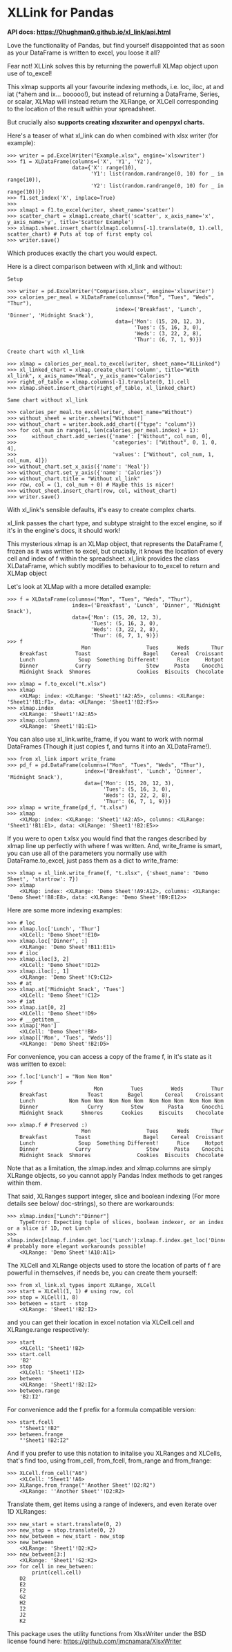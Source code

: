 # XLLink for Pandas

**API docs: https://0hughman0.github.io/xl_link/api.html**

Love the functionality of Pandas, but find yourself disappointed that as soon as your DataFrame is written to excel, you loose it all?

Fear not! XLLink solves this by returning the powerfull XLMap object upon use of to_excel!

This xlmap supports all your favourite indexing methods, i.e. loc, iloc, at and iat (*ahem and ix... booooo!), but instead of returning a DataFrame, Series, or scalar, XLMap will instead return the XLRange, or XLCell corresponding to the location of the result within your spreadsheet.

But crucially also **supports creating xlsxwriter and openpyxl charts.**

Here's a teaser of what xl_link can do when combined with xlsx writer (for example):

    >>> writer = pd.ExcelWriter("Example.xlsx", engine='xlsxwriter')
    >>> f1 = XLDataFrame(columns=('X', 'Y1', 'Y2'),
                         data={'X': range(10),
                               'Y1': list(random.randrange(0, 10) for _ in range(10)),
                               'Y2': list(random.randrange(0, 10) for _ in range(10))})
    >>> f1.set_index('X', inplace=True)
    >>>
    >>> xlmap1 = f1.to_excel(writer, sheet_name='scatter')
    >>> scatter_chart = xlmap1.create_chart('scatter', x_axis_name='x', y_axis_name='y', title='Scatter Example')
    >>> xlmap1.sheet.insert_chart(xlmap1.columns[-1].translate(0, 1).cell, scatter_chart) # Puts at top of first empty col
    >>> writer.save()

Which produces exactly the chart you would expect.

Here is a direct comparison between with xl_link and without:

    Setup

    >>> writer = pd.ExcelWriter("Comparison.xlsx", engine='xlsxwriter')
    >>> calories_per_meal = XLDataFrame(columns=("Mon", "Tues", "Weds", "Thur"),
                                       index=('Breakfast', 'Lunch', 'Dinner', 'Midnight Snack'),
                                       data={'Mon': (15, 20, 12, 3),
                                             'Tues': (5, 16, 3, 0),
                                             'Weds': (3, 22, 2, 8),
                                             'Thur': (6, 7, 1, 9)})

    Create chart with xl_link

    >>> xlmap = calories_per_meal.to_excel(writer, sheet_name="XLLinked")
    >>> xl_linked_chart = xlmap.create_chart('column', title="With xl_link", x_axis_name="Meal", y_axis_name="Calories")
    >>> right_of_table = xlmap.columns[-1].translate(0, 1).cell
    >>> xlmap.sheet.insert_chart(right_of_table, xl_linked_chart)

    Same chart without xl_link

    >>> calories_per_meal.to_excel(writer, sheet_name="Without")
    >>> without_sheet = writer.sheets["Without"]
    >>> without_chart = writer.book.add_chart({"type": "column"})
    >>> for col_num in range(1, len(calories_per_meal.index) + 1):
    >>>     without_chart.add_series({'name': ["Without", col_num, 0],
    >>>                               'categories': ["Without", 0, 1, 0, 4],
    >>>                               'values': ["Without", col_num, 1, col_num, 4]})
    >>> without_chart.set_x_axis({'name': 'Meal'})
    >>> without_chart.set_y_axis({'name': 'Calories'})
    >>> without_chart.title = "Without xl_link"
    >>> row, col = (1, col_num + 0) # Maybe this is nicer!
    >>> without_sheet.insert_chart(row, col, without_chart)
    >>> writer.save()

With xl_link's sensible defaults, it's easy to create complex charts.

xl_link passes the chart type, and subtype straight to the excel engine, so if it's in the engine's docs, it should work!

This mysterious xlmap is an XLMap object, that represents the DataFrame f, frozen as it was written to excel, but crucially, it knows the location of every cell and index of f within the spreadsheet.
xl_link provides the class XLDataFrame, which subtly modifies to behaviour to to_excel to return and XLMap object

Let's look at XLMap with a more detailed example:

    >>> f = XLDataFrame(columns=("Mon", "Tues", "Weds", "Thur"),
                         index=('Breakfast', 'Lunch', 'Dinner', 'Midnight Snack'),
                         data={'Mon': (15, 20, 12, 3),
                               'Tues': (5, 16, 3, 0),
                               'Weds': (3, 22, 2, 8),
                               'Thur': (6, 7, 1, 9)})
    >>> f
                            Mon                  Tues      Weds       Thur
        Breakfast         Toast                 Bagel    Cereal  Croissant
        Lunch              Soup  Something Different!      Rice     Hotpot
        Dinner            Curry                  Stew     Pasta    Gnocchi
        Midnight Snack  Shmores               Cookies  Biscuits  Chocolate

    >>> xlmap = f.to_excel("t.xlsx")
    >>> xlmap
        <XLMap: index: <XLRange: 'Sheet1'!A2:A5>, columns: <XLRange: 'Sheet1'!B1:F1>, data: <XLRange: 'Sheet1'!B2:F5>>
    >>> xlmap.index
        <XLRange: 'Sheet1'!A2:A5>
    >>> xlmap.columns
        <XLRange: 'Sheet1'!B1:E1>

You can also use xl_link.write_frame, if you want to work with normal DataFrames (Though it just copies f, and turns it into an XLDataFrame!).

    >>> from xl_link import write_frame
    >>> pd_f = pd.DataFrame(columns=("Mon", "Tues", "Weds", "Thur"),
                             index=('Breakfast', 'Lunch', 'Dinner', 'Midnight Snack'),
                             data={'Mon': (15, 20, 12, 3),
                                   'Tues': (5, 16, 3, 0),
                                   'Weds': (3, 22, 2, 8),
                                   'Thur': (6, 7, 1, 9)})
    >>> xlmap = write_frame(pd_f, "t.xlsx")
    >>> xlmap
        <XLMap: index: <XLRange: 'Sheet1'!A2:A5>, columns: <XLRange: 'Sheet1'!B1:E1>, data: <XLRange: 'Sheet1'!B2:E5>>


If you were to open t.xlsx you would find that the ranges described by xlmap line up perfectly with where f was written. And, write_frame is smart, you can use all of the parameters you normally use with DataFrame.to_excel, just pass them as a dict to write_frame:

    >>> xlmap = xl_link.write_frame(f, "t.xlsx", {'sheet_name': 'Demo Sheet', 'startrow': 7})
    >>> xlmap
        <XLMap: index: <XLRange: 'Demo Sheet'!A9:A12>, columns: <XLRange: 'Demo Sheet'!B8:E8>, data: <XLRange: 'Demo Sheet'!B9:E12>>

Here are some more indexing examples:

    >>> # loc
    >>> xlmap.loc['Lunch', 'Thur']
        <XLCell: 'Demo Sheet'!E10>
    >>> xlmap.loc['Dinner', :]
        <XLRange: 'Demo Sheet'!B11:E11>
    >>> # iloc
    >>> xlmap.iloc[3, 2]
        <XLCell: 'Demo Sheet'!D12>
    >>> xlmap.iloc[:, 1]
        <XLRange: 'Demo Sheet'!C9:C12>
    >>> # at
    >>> xlmap.at['Midnight Snack', 'Tues']
        <XLCell: 'Demo Sheet'!C12>
    >>> # iat
    >>> xlmap.iat[0, 2]
        <XLCell: 'Demo Sheet'!D9>
    >>> # __getitem__
    >>> xlmap['Mon']
        <XLCell: 'Demo Sheet'!B8>
    >>> xlmap[['Mon', 'Tues', 'Weds']]
        <XLRange: 'Demo Sheet'!B2:D5>

For convenience, you can access a copy of the frame f, in it's state as it was written to excel:

    >>> f.loc['Lunch'] = "Nom Nom Nom"
    >>> f
                                Mon         Tues         Weds         Thur
        Breakfast             Toast        Bagel       Cereal    Croissant
        Lunch           Nom Nom Nom  Nom Nom Nom  Nom Nom Nom  Nom Nom Nom
        Dinner                Curry         Stew        Pasta      Gnocchi
        Midnight Snack      Shmores      Cookies     Biscuits    Chocolate

    >>> xlmap.f # Preserved :)
                            Mon                  Tues      Weds       Thur
        Breakfast         Toast                 Bagel    Cereal  Croissant
        Lunch              Soup  Something Different!      Rice     Hotpot
        Dinner            Curry                  Stew     Pasta    Gnocchi
        Midnight Snack  Shmores               Cookies  Biscuits  Chocolate


Note that as a limitation, the xlmap.index and xlmap.columns are simply XLRange objects, so you cannot apply Pandas Index methods to get ranges within them.

That said, XLRanges support integer, slice and boolean indexing (For more details see below/ doc-strings), so there are workarounds:

    >>> xlmap.index["Lunch":"Dinner"]
        TypeError: Expecting tuple of slices, boolean indexer, or an index or a slice if 1D, not Lunch
    >>> xlmap.index[xlmap.f.index.get_loc('Lunch'):xlmap.f.index.get_loc('Dinner')] # probably more elegant workarounds possible!
        <XLRange: 'Demo Sheet'!A10:A11>


The XLCell and XLRange objects used to store the location of parts of f are powerful in themselves, if needs be, you can create them yourself:

    >>> from xl_link.xl_types import XLRange, XLCell
    >>> start = XLCell(1, 1) # using row, col
    >>> stop = XLCell(1, 8)
    >>> between = start - stop
        <XLRange: 'Sheet1'!B2:I2>

and you can get their location in excel notation via XLCell.cell and XLRange.range respectively:

    >>> start
        <XLCell: 'Sheet1'!B2>
    >>> start.cell
        'B2'
    >>> stop
        <XLCell: 'Sheet1'!I2>
    >>> between
        <XLRange: 'Sheet1'!B2:I2>
    >>> between.range
        'B2:I2'

For convenience add the f prefix for a formula compatible version:

    >>> start.fcell
        "'Sheet1'!B2"
    >>> between.frange
        "'Sheet1'!B2:I2"

And if you prefer to use this notation to initalise you XLRanges and XLCells, that's find too, using from_cell, from_fcell, from_range and from_frange:

    >>> XLCell.from_cell("A6")
        <XLCell: 'Sheet1'!A6>
    >>> XLRange.from_frange("'Another Sheet'!D2:R2")
        <XLRange: ''Another Sheet''!D2:R2>


Translate them, get items using a range of indexers, and even iterate over 1D XLRanges:

    >>> new_start = start.translate(0, 2)
    >>> new_stop = stop.translate(0, 2)
    >>> new_between = new_start - new_stop
    >>> new_between
        <XLRange: 'Sheet1'!D2:K2>
    >>> new_between[3:]
        <XLRange: 'Sheet1'!G2:K2>
    >>> for cell in new_between:
            print(cell.cell)
        D2
        E2
        F2
        G2
        H2
        I2
        J2
        K2

This package uses the utility functions from XlsxWriter under the BSD license found here: https://github.com/jmcnamara/XlsxWriter
